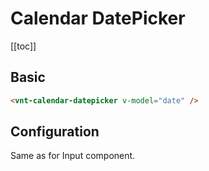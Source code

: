 # Calendar DatePicker

[[toc]]

## Basic

<calendar-datepicker-basic />

```html
<vnt-calendar-datepicker v-model="date" />
```

## Configuration

Same as for Input component.
